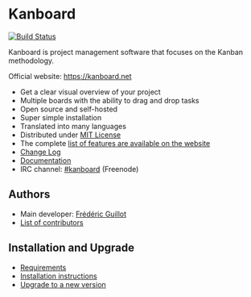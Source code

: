 Kanboard
========

[![Build Status](https://travis-ci.org/kanboard/kanboard.svg?branch=master)](https://travis-ci.org/kanboard/kanboard)

Kanboard is project management software that focuses on the Kanban methodology.

Official website: <https://kanboard.net>

- Get a clear visual overview of your project
- Multiple boards with the ability to drag and drop tasks
- Open source and self-hosted
- Super simple installation
- Translated into many languages
- Distributed under [MIT License](https://github.com/kanboard/kanboard/blob/master/LICENSE)
- The complete [list of features are available on the website](https://kanboard.net/features)
- [Change Log](https://github.com/kanboard/kanboard/blob/master/ChangeLog)
- [Documentation](https://kanboard.net/documentation)
- IRC channel: [#kanboard](ircs://chat.freenode.net:6697/#kanboard) (Freenode)

Authors
-------

- Main developer: [Frédéric Guillot](https://github.com/fguillot)
- [List of contributors](https://github.com/kanboard/kanboard/graphs/contributors)

Installation and Upgrade
------------------------

- [Requirements](https://kanboard.net/documentation/requirements)
- [Installation instructions](https://kanboard.net/documentation/installation)
- [Upgrade to a new version](https://kanboard.net/documentation/update)
